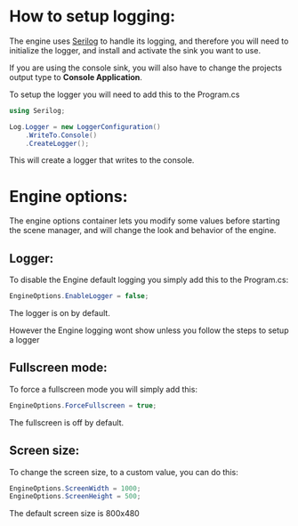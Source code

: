# How to setup logging:
The engine uses [Serilog](https://serilog.net/) to handle its logging, and therefore you will need to initialize the logger, and install and activate the sink you want to use.

If you are using the console sink, you will also have to change the projects output type to **Console Application**.

To setup the logger you will need to add this to the Program.cs
```cs
using Serilog;

Log.Logger = new LoggerConfiguration()
    .WriteTo.Console()
    .CreateLogger();
```
This will create a logger that writes to the console.

# Engine options:
The engine options container lets you modify some values before starting the scene manager, and will change the look and behavior of the engine.

## Logger:
To disable the Engine default logging you simply add this to the Program.cs:
```cs
EngineOptions.EnableLogger = false;
```
The logger is on by default.

However the Engine logging wont show unless you follow the steps to setup a logger

## Fullscreen mode:
To force a fullscreen mode you will simply add this:
```cs
EngineOptions.ForceFullscreen = true;
```
The fullscreen is off by default.

## Screen size:
To change the screen size, to a custom value, you can do this:
```cs
EngineOptions.ScreenWidth = 1000;
EngineOptions.ScreenHeight = 500;
```
The default screen size is 800x480